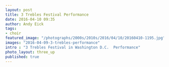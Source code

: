 ```yaml
---
layout: post
title: 3 Trebles Festival Performance
date: 2016-04-10 09:35
author: Andy Eick
tags:
- choir
featured_image: "/photographs/2000s/2010s/2016/04/10/20160410-1195.jpg"
images: "2016-04-09-3-trebles-performance"
intro : "3 Trebles Festival in Washington D.C.  Performance"
photo_layout: three_up
published: true
---
```

